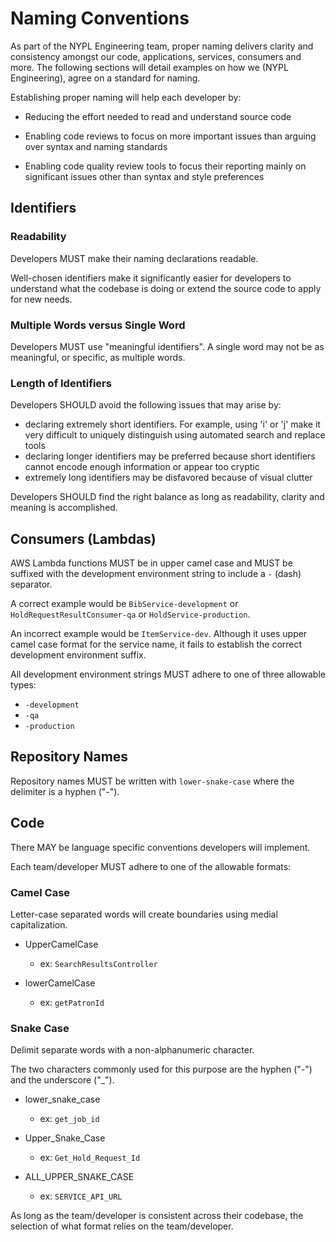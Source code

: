 # Naming Conventions

As part of the NYPL Engineering team, proper naming delivers clarity and consistency amongst our code, applications, services, consumers and more. The following sections will detail examples on how we (NYPL Engineering), agree on a standard for naming.

Establishing proper naming will help each developer by:
- Reducing the effort needed to read and understand source code

- Enabling code reviews to focus on more important issues than arguing over syntax and naming standards

- Enabling code quality review tools to focus their reporting mainly on significant issues other than syntax and style preferences

## Identifiers

### Readability

Developers MUST make their naming declarations readable.

Well-chosen identifiers make it significantly easier for developers to understand what the codebase is doing or extend the source code to apply for new needs.

### Multiple Words versus Single Word

Developers MUST use "meaningful identifiers". A single word may not be as meaningful, or specific, as multiple words.

### Length of Identifiers

Developers SHOULD avoid the following issues that may arise by:

- declaring extremely short identifiers. For example, using 'i' or 'j' make it very difficult to uniquely distinguish using automated search and replace tools
- declaring longer identifiers may be preferred because short identifiers cannot encode enough information or appear too cryptic
- extremely long identifiers may be disfavored because of visual clutter

Developers SHOULD find the right balance as long as readability, clarity and meaning is accomplished.

## Consumers (Lambdas)

AWS Lambda functions MUST be in upper camel case and MUST be suffixed with the development environment string to include a `-` (dash) separator.

A correct example would be `BibService-development` or `HoldRequestResultConsumer-qa` or `HoldService-production`.

An incorrect example would be `ItemService-dev`. Although it uses upper camel case format for the service name, it fails to establish the correct development environment suffix.

All development environment strings MUST adhere to one of three allowable types:

- `-development`
- `-qa`
- `-production`

## Repository Names

Repository names MUST be written with `lower-snake-case` where the delimiter is a hyphen ("-").

## Code

There MAY be language specific conventions developers will implement.

Each team/developer MUST adhere to one of the allowable formats:

### Camel Case

Letter-case separated words will create boundaries using medial capitalization.

- UpperCamelCase
  - ex: `SearchResultsController`

- lowerCamelCase
  - ex: `getPatronId`

### Snake Case

Delimit separate words with a non-alphanumeric character.

The two characters commonly used for this purpose are the hyphen ("-") and the underscore ("\_").

- lower_snake_case
  - ex: `get_job_id`

- Upper_Snake_Case
  - ex: `Get_Hold_Request_Id`

- ALL_UPPER_SNAKE_CASE
  - ex: `SERVICE_API_URL`

As long as the team/developer is consistent across their codebase, the selection of what format relies on the team/developer.
